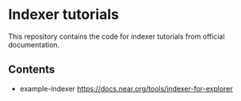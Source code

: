 # Indexer tutorials

This repository contains the code for indexer tutorials from official documentation.

## Contents

* example-indexer https://docs.near.org/tools/indexer-for-explorer
